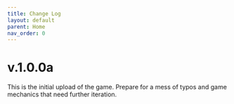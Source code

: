 ```yaml
---
title: Change Log
layout: default
parent: Home
nav_order: 0
---
```


# v.1.0.0a
This is the initial upload of the game. Prepare for a mess of typos and game mechanics that need further iteration.
